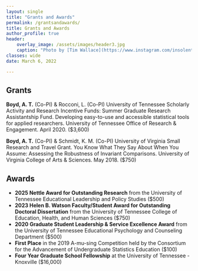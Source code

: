 ```yaml
---
layout: single
title: "Grants and Awards"
permalink: /grantsandawards/
title: Grants and Awards
author_profile: true
header:
    overlay_image: /assets/images/header3.jpg
    caption: "Photo by [Tim Wallace](https://www.instagram.com/insolentprodigy/)"
classes: wide
date: March 6, 2022

---
```


## Grants
**Boyd, A. T.** (Co-PI) & Rocconi, L. (Co-PI) University of Tennessee Scholarly Activity and Research Incentive Funds: Summer Graduate Research Assistantship Fund. Developing easy-to-use and accessible statistical tools for applied researchers. University of Tennessee Office of Research & Engagement. April 2020. ($3,600)

**Boyd, A. T.** (Co-PI) & Schmidt, K. M. (Co-PI) University of Virginia Small Research and Travel Grant. You Know What They Say About When You Assume: Assessing the Robustness of Invariant Comparisons. University of Virginia College of Arts & Sciences. May 2018. ($750)

## Awards

* **2025 Nettle Award for Outstanding Research** from the University of Tennessee Educational Leadership and Policy Studies ($500)
* **2023 Helen B. Watson Faculty/Student Award for Outstanding Doctoral Dissertation** from the University of Tennessee College of Education, Health, and Human Sciences ($750)
* **2020 Graduate Student Leadership & Service Excellence Award** from the University of Tennessee Educational Psychology and Counseling Department ($500)
* **First Place** in the 2019 A-mu-sing Competition held by the Consortium for the Advancement of Undergraduate Statistics Education ($100)
* **Four Year Graduate School Fellowship** at the University of Tennessee - Knoxville ($16,000)
